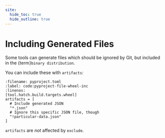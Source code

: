 ```yaml
---
site:
  hide_toc: true
  hide_outline: true
---
```


# Including Generated Files

Some tools can generate files which should be ignored by Git, but included in the {term}`binary distribution`.

You can include these with `artifacts`:

```{code} toml
:filename: pyproject.toml
:label: code:pyproject-file-wheel-inc
:linenos:
[tool.hatch.build.targets.wheel]
artifacts = [
  # Include generated JSON
  "*.json"
  # Ignore this specific JSON file, though
  "!particular-data.json"
]
```

`artifacts` are _not_ affected by `exclude`.
